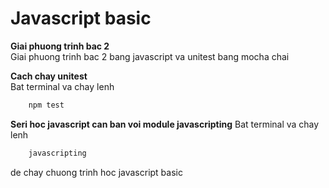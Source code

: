 # Javascript basic
**Giai phuong trinh bac 2**  
Giai phuong trinh bac 2 bang javascript va unitest bang mocha chai

**Cach chay unitest**  
Bat terminal va chay lenh  
```js
    npm test
```
**Seri hoc javascript can ban voi module javascripting**
Bat terminal va chay lenh
```js
    javascripting
``` 
de chay chuong trinh hoc javascript basic
